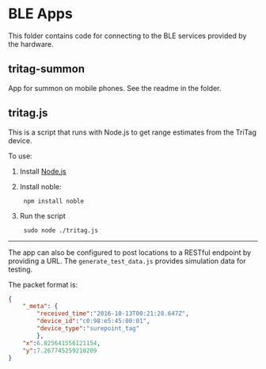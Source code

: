 BLE Apps
========

This folder contains code for connecting to the BLE services provided
by the hardware.


tritag-summon
-------------

App for summon on mobile phones. See the readme in the folder.


tritag.js
---------

This is a script that runs with Node.js to get range estimates
from the TriTag device.

To use:

1. Install [Node.js](https://nodejs.org/en/download/)
2. Install noble:

        npm install noble

3. Run the script

        sudo node ./tritag.js

--------

The app can also be configured to post locations to a RESTful endpoint by providing a URL.
The `generate_test_data.js` provides simulation data for testing.

The packet format is:
```json
{
    "_meta": {
        "received_time":"2016-10-13T00:21:28.647Z",
        "device_id":"c0:98:e5:45:00:01",
        "device_type":"surepoint_tag"
        },
    "x":6.825641556121154,
    "y":7.267745259210209
}
```


